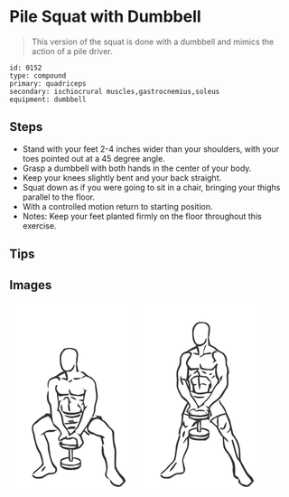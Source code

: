 # Pile Squat with Dumbbell
> This version of the squat is done with a dumbbell and mimics the action of a pile driver.

``` 
id: 0152 
type: compound 
primary: quadriceps 
secondary: ischiocrural muscles,gastrocnemius,soleus 
equipment: dumbbell 
``` 

## Steps

 - Stand with your feet 2-4 inches wider than your shoulders, with your toes pointed out at a 45 degree angle.
 - Grasp a dumbbell with both hands in the center of your body.
 - Keep your knees slightly bent and your back straight.
 - Squat down as if you were going to sit in a chair, bringing your thighs parallel to the floor.
 - With a controlled motion return to starting position.
 - Notes: Keep your feet planted firmly on the floor throughout this exercise.

## Tips


## Images

<svg width="167pt" height="250pt" viewBox="0 0 167 250" xmlns="http://www.w3.org/2000/svg">
  <g fill="#FFF">
    <path d="M0 0h167v250H0V0m72.24 62.59c-2.34 3.05-5.42 6.19-5.35 10.31-.26 6.81-.2 14.76 5.14 19.81-3.13.97-6.05 2.48-8.57 4.58-3.4 2.97-8.73 2.9-11.29 6.96-2.42 3.51-1.54 7.94-.72 11.81.37-2.93.46-5.9.89-8.82.55-2.67 3.35-3.81 5.59-4.74 2.7-1.13 7.25-1.85 7.54 2.21 1.24.3 1.86-.16 1.84-1.4.86-1.93-1.51-2.97-2.35-4.38 2.84-1.4 5.81-2.54 8.55-4.14.74 2.4 1.4 4.82 2.19 7.21-2.36-.8-4.83-.94-7.2-.17 2.97 1.1 5.94 2.18 8.91 3.27.55-4.12-.09-8.19-1.81-11.98 2.16-.25 4.64.41 6.54-.95 3.01-1.93 5.2-5.83 3.77-9.38-1.29 3.03-2.56 6.78-6.03 7.92-2.7 1.31-6.38.94-8.16-1.68-2.79-5.09-3.44-11.06-2.6-16.75 1.04-4.72 4.58-9.56 9.89-9.44 3.33.29 7.67.62 9.31 4.07 1.84 3.77.12 8.01.13 11.98-.73 4.74.36 9.45.52 14.18 1.32.05 2.63-.05 3.92-.31l-1.45-1.41c-.7-3.07-1.17-6.18-1.9-9.24 1.15-3.58 1.22-7.39 1.67-11.1.37-3.39-1.3-7.19-4.51-8.63-4.73-1.38-9.81-1.62-14.46.21m22.02 30.93c2.57.79 4.61 2.55 6.18 4.71-2.29.35-3.82 2.03-5.51 3.39-3.36-1.18-6.89-.31-10.29.17.13.27.39.82.52 1.09 5.37 2.21 10.27-1.74 15.34-2.86l.16-1.11c5.4 1.79 11.83 4.66 12.86 10.95.27 6.06 1.7 12.01 1.67 18.08-.81 5.42-3.24 10.57-3.03 16.14.14 2.79-1.19 5.32-2.46 7.7.39.67.79 1.34 1.19 2.01 1.13-3.57 3.56-6.86 3.27-10.76-.11-6.5 3.83-12.45 3.04-19-.43-5.07-1.38-10.09-2.22-15.11-.46-3.5-3.37-5.82-5.56-8.31-1.67-.76-3.34-1.52-4.95-2.42-2.45-1.36-3.96-3.97-6.52-5.17-1.1.09-3.06-.66-3.69.5m-16.32 14.01c1.93-.55 5.12-.74 5.27-3.41v-.79c-2.09.92-4.17 2.09-5.27 4.2m-16.29 3.43c-1.59 3.74-1.03 7.76 1.49 10.91-.46 5.42 1.84 10.63 1.4 16.05-.39 2.49-1.04 4.95-1.55 7.42 2.77-.91 3.19 2.1 4.16 3.82 2.3 4.45 2.31 9.57 3.5 14.33 3.06 4.92 8.52 9.08 8.21 15.43 3.02-2.1 5.92-4.44 9.41-5.74-2.69-2.74 2.31-4 3.22-6.27 1.97-4.96 4.9-9.56 5.99-14.83.68-2.48 1.04-5.07 2.03-7.45 1.28-2.35 2.95-4.47 4.15-6.87-1.13.64-2.26 1.3-3.37 1.98-.44-2.28-.96-4.54-1.59-6.77 1.18-5.58 1.51-11.36 3.92-16.61-.79.44-1.58.89-2.36 1.34-.75-1.05-1.52-2.08-2.31-3.09.42 1.51.89 3 1.4 4.48l-.76 2.67c-2.42.94-4.91 2.01-7.54 2.06-2.96-.53-5.9-1.24-8.75-2.17-1.19-1.9-1.32-4.48-3.5-5.63-.36 2.96.74 5.65 2.14 8.17 5.77.68 11.65 2.28 17.38.43-.1 1.72-.19 3.44-.26 5.17-2.19.32-4.41.46-6.55 1.02 1.73.62 3.55.88 5.32 1.37 2.27 1.66-1.07 3.64-1.83 5.36l3.09-1.5c.89 3.62.56 7.28-.91 10.7-.66-4.71-3.65-8.22-6.44-11.82l-.3 3.57c1.6 1.29 3.18 2.6 4.8 3.86l-1.95 2.55c.45.16 1.35.49 1.8.65-7.9 2.52-16.62 2.75-24.38-.43-.05-3.19-.87-6.26-1.63-9.33-2.52 5.02.22 11.92 5.68 13.5 7.32 2.33 14.92.37 21.92-2.07-1.98 6.34-4.17 12.63-6.68 18.78-2.76 3.25-5.26 6.89-8.83 9.33-1.55-1.9-3.09-3.82-4.44-5.87 3.44-.25 6.87-.88 10.33-.65l.56-2.87c-3.91-.65-8.4-1.04-11.17 2.39-1.21-2.02-2.71-3.86-3.92-5.88-1.06-3.85-1.02-7.94-2.26-11.74-1.41-2.97-3.16-5.78-4.91-8.56.96-2.53 1.59-5.16 1.66-7.87.71-1.28 1.4-2.57 2.02-3.9-.92.48-2.76 1.44-3.68 1.93-.17-2.62-.34-5.24-.47-7.86.54.33 1.61.99 2.15 1.32 3.27-.66 6.6-.97 9.92-1.36 1.15-.13 1.67-1.42 2.52-2.05-3.85-.45-7.7.26-11.55-.01-2.75-1.05-4.24-3.97-5.48-6.47.08-1.84.95-3.54 1.35-5.32-.72.1-1.44.23-2.15.4m-9.48 25.02c2.32 3.88 1.2 8.67 2.4 12.9-1.94-.18-3.88-.39-5.8-.73-2.77 3.59-7.35 4.87-10.51 8.03-2.65 2.68-6.36 4.56-7.82 8.22-1.58 3.86-.16 7.96.92 11.74.45 5.46 2.57 10.54 3.74 15.86.98 3.82 3.29 7.07 4.98 10.59 1.46 3.77 2.38 7.71 3.47 11.6-.56 1.16-.77 2.55-1.67 3.52-3.01 2.75-5.77 5.79-9.16 8.1-1.49.94-1.69 2.87-2.42 4.32 5.24-4.32 10.47-8.7 15.23-13.55-.67-5.79-1.77-11.73-4.14-17.08-4.51-6.73-6.51-14.71-7.71-22.63-.51-3.33-2.74-6.35-2.01-9.85-.15-4.04 4.49-5.09 6.76-7.57 3.49-3.81 8.32-5.8 13.13-7.36 3.86 3.16 5.24 8.09 7 12.54 3.26 3.24 7.13 6.05 9.32 10.22-.58 2.31-2.37 4.05-3.13 6.28-.55 1.54.53 2.98.98 4.39.68-.48 2.05-1.43 2.73-1.9l-.69 3.21-2.13-.36c.49 2.63 1.14 5.48 3.26 7.31 2.73 2.17 6.32 2.54 9.66 2.84-.11 3.2-.07 6.4.03 9.61-3.77.58-7.88 1.14-10.86 3.75-.47 2.93-.71 6.09.26 8.94 4.05 4.4 10.61 4.85 16.23 4.41l-.27-.8 1.03.87-.1.21c3-.57 6.21-1.12 8.64-3.11 2.55-1.6 1.59-5 1.82-7.52.29-5.55-7.02-6.1-11.1-6.24.14-3.28.11-6.57-.03-9.85 3.36-.59 6.8-1.21 9.83-2.85 2.33-1.58 3.34-4.39 5.14-6.46-1.13-3.22-2.29-6.43-3.54-9.6 1.11-1.94 2.16-3.92 3.24-5.88 2.03 2.03 3.94 4.25 6.53 5.61.39-.56 1.16-1.7 1.55-2.26-3.06-.51-4.83-3.16-7.18-4.86.9-1.44 1.79-2.87 2.67-4.32.47 2.31 1.04 4.59 1.6 6.88 1.03.57 2.06 1.13 3.08 1.73 1.5 1.8 4.15.72 5.84 2.22 2.33 1.62 5.17 2.13 7.89 2.72 1.14 3.23 2.12 6.54 2.54 9.95.77-.09 1.53-.22 2.29-.38-.26-2.72-1.04-5.34-1.92-7.91.74-.14 2.21-.43 2.95-.57-2.97-4.86-9.43-2.91-13.56-6.06-2.94-2.15-8.14-2.35-8.55-6.82.61-3.82 3.07-7.09 5.68-9.83 1.86-2.25 5.06-2.09 7.64-2.76 2.34 1.45 4.82 2.67 7.01 4.34 2.74 2.39 4.38 5.79 7.31 8 2.28 1.73 4.42 4.08 4.36 7.14.36 7.43.62 14.87 2.94 22.01.23 7.95-.56 16.01.06 23.98 1.11 2.88 3.02 5.36 4.55 8.02 2.01 3.61 5.81 6.01 7 10.11-1.54 1.67-3.33 3.1-5.05 4.58-2.17-.3-4.46-.39-6.39-1.53-2.69-1.18-3.86-4.07-5.99-5.91-1.56-1.7-3.68-3.03-4.65-5.17-.17-3.76 1.1-7.37 1.45-11.08-.13-3.39-.97-6.73-1.61-10.05-.61-3.14-3.25-5.55-3.35-8.81-.26-3.86-.3-7.97-2.54-11.31-.37 5.78-1.41 12.1 1.65 17.38 2.52 4.19 3.64 9.06 3.85 13.91.19 3.1-1.45 5.93-1.59 9 .41 3.32 3.6 4.97 6.36 6.11.24 6.74 8.08 11.5 14.25 9.27 2.77-1.95 4.87-4.67 6.96-7.3-.99-2.11-1.71-4.48-3.57-6.02-4.03-3.6-7.34-8.11-9.26-13.16-.42-6.98.36-13.97.18-20.95-.04-4.82-2.17-9.29-2.52-14.07-.39-3.46.04-6.94-.26-10.39-.83-4.18-5.34-5.84-7.41-9.23-2.05-3.19-4.59-6.13-8.1-7.75-.48-1.41-.97-2.82-1.48-4.22-2.77-.55-5.57-1-8.37-1.41.73.55 2.19 1.64 2.92 2.19-2 .27-3.99.65-5.92 1.24-.64-.24-1.27-.48-1.9-.71-4.23 7.99-9.54 15.35-14.9 22.61-1.54-.65-3.09-1.29-4.66-1.87 4.43 2.99 5.53 8.31 7.66 12.86-1.64 2.08-3.13 4.32-5.05 6.16-.84-3.81-1.02-7.73-2.11-11.49-2.13-.92-4.33-2.37-6.77-1.84-2.31.46-4.62.94-6.97 1.17.18-.74.53-2.2.7-2.94-3.53 1.63-7.08 3.26-10.28 5.49-.95-3.3 1.77-5.49 3.39-7.93-1.75-5.98-6.3-10.35-11.05-14.06-2.75-7.97-2.2-16.46-3.29-24.69-.85-2.07-2.26-3.87-3.05-5.96-.75-4.51-.08-9.12-.73-13.64-2.54 5.75-3.03 12.99.46 18.46m18.88-4.69c1.71-1.08 3.22-2.43 4.68-3.83.67.5 1.33 1 1.99 1.5.27 2.28.99 4.6.27 6.87-.86 3.18.16 6.4.72 9.53l2.26.24c-.69-3.63-1.31-7.28-1.6-10.97.72-.02 2.17-.06 2.89-.09-2.7-2.3-2.01-6.64-5.07-8.47-3.24-.87-5.52 2.46-6.14 5.22m9.38-5.03c2.87 1.62 5.35 4.49 8.96 4.01-2.42-2.46-5.32-4.49-8.96-4.01m4.65 25.67c-4.31.8-8.45-1.1-12.72-1.24 3.3 2.36 7.5 3.66 11.49 3.81 3.69-1.2 10.43.19 10.68-5.34-3.14.97-6.15 2.49-9.45 2.77m-.52 4.69c-2.65 1.05-5.45 1.63-8.23 2.23 1.18.3 2.37.58 3.56.86.01.24.02.72.03.96-2.23.2-4.48.21-6.69.54-.03.28-.1.83-.13 1.11 3.93 1.16 7.94-.28 11.92-.31 2.46.06 4.85-.81 6.48-2.71-2.15-.03-4.28.14-6.41.35.29-.39.87-1.17 1.15-1.57l-2.18.17c.13-.4.38-1.22.5-1.63m-33.78 14.12c-3.93 1.47-7.11 4.38-10.39 6.92 1.69-.54 3.35-1.15 5.02-1.74 1.52 4.5 3.95 8.66 5.19 13.26.46 3.6.04 7.32 1.21 10.83 2.19 7.65 2.79 16.53 9.19 22.12-.09 1.22-.24 2.44-.44 3.65-2.96 2.44-7.13.67-10.37 2.38-3.1 1.23-5.58 3.87-8.98 4.33-1.99.39-4.03.2-6.04.24-1.51-1.38-3.21-2.48-5.32-2.65 1.45 5.34 7.59 5.3 12 4.75 3.79-.46 6.21-3.87 9.72-5.01 3.03-.79 6.5-.02 9.2-1.95 3.31-2.17 3.27-7.44.23-9.84-6-6.45-6.6-15.69-7.83-23.97.32-7.06-3.9-12.99-6.24-19.36 3.3-2.43 7.44-1.31 11.21-1.76 1.98-.53 3.7-1.7 5.48-2.66-4.27.28-8.62-.35-12.84.46m-8.52 54.96c3.4-.72 4.77-4.49 6.6-7.04-3.37.8-5.82 3.75-6.6 7.04z"/>
    <path d="M82.29 158.9c2.98-1.55.07 3.36 0 0zM73.82 182.5c3.46 1.28 7.18.76 10.33-1.05 1.26.53 2.54 1.03 3.72 1.74 1.11 1.89.8 4.22 1.14 6.31-6.33.49-12.84.8-18.91-1.39.11-.42.33-1.28.44-1.71l-1.83.01c.78-2.32 3.03-3.16 5.11-3.91zM68.54 190.55c6.58-.39 12.97 2.3 19.61 1.24.04 2.29-2.74 1.93-4.22 2.46-4.4.24-8.87-.65-13.11-1.82l-2.28-1.88zM80.35 196.02l2.03.28c.42 4.52.75 9.09.4 13.63-.37.55-1.12 1.64-1.5 2.19-1.17-5.29-.51-10.74-.93-16.1z"/>
    <path d="M68.87 211.31c2.86-1.72 6.07-2.73 9.34-3.34.72 1.52.41 4.15 2.58 4.38 1.04.35 2.15.07 3.17-.19.28-1.32.5-2.65.65-3.99 3.58.67 7.64 1.24 9.81 4.57-6.13 5.33-14.98 3.95-22.32 2.53-2.28.07-2.54-2.34-3.23-3.96z"/>
    <path d="M83.06 218.23c3.87-.37 7.68-1.17 11.48-1.97-2.45 3.81-7.39 3.95-11.42 4.67-4.38.09-8.77-.99-12.89-2.43-.41-.58-1.25-1.75-1.66-2.33 4.83.67 9.55 2.51 14.49 2.06z"/>
  </g>
  <g fill="#333">
    <path d="M72.24 62.59c4.65-1.83 9.73-1.59 14.46-.21 3.21 1.44 4.88 5.24 4.51 8.63-.45 3.71-.52 7.52-1.67 11.1.73 3.06 1.2 6.17 1.9 9.24l1.45 1.41c-1.29.26-2.6.36-3.92.31-.16-4.73-1.25-9.44-.52-14.18-.01-3.97 1.71-8.21-.13-11.98-1.64-3.45-5.98-3.78-9.31-4.07-5.31-.12-8.85 4.72-9.89 9.44-.84 5.69-.19 11.66 2.6 16.75 1.78 2.62 5.46 2.99 8.16 1.68 3.47-1.14 4.74-4.89 6.03-7.92 1.43 3.55-.76 7.45-3.77 9.38-1.9 1.36-4.38.7-6.54.95 1.72 3.79 2.36 7.86 1.81 11.98-2.97-1.09-5.94-2.17-8.91-3.27 2.37-.77 4.84-.63 7.2.17-.79-2.39-1.45-4.81-2.19-7.21-2.74 1.6-5.71 2.74-8.55 4.14.84 1.41 3.21 2.45 2.35 4.38.02 1.24-.6 1.7-1.84 1.4-.29-4.06-4.84-3.34-7.54-2.21-2.24.93-5.04 2.07-5.59 4.74-.43 2.92-.52 5.89-.89 8.82-.82-3.87-1.7-8.3.72-11.81 2.56-4.06 7.89-3.99 11.29-6.96 2.52-2.1 5.44-3.61 8.57-4.58-5.34-5.05-5.4-13-5.14-19.81-.07-4.12 3.01-7.26 5.35-10.31zM94.26 93.52c.63-1.16 2.59-.41 3.69-.5 2.56 1.2 4.07 3.81 6.52 5.17 1.61.9 3.28 1.66 4.95 2.42 2.19 2.49 5.1 4.81 5.56 8.31.84 5.02 1.79 10.04 2.22 15.11.79 6.55-3.15 12.5-3.04 19 .29 3.9-2.14 7.19-3.27 10.76-.4-.67-.8-1.34-1.19-2.01 1.27-2.38 2.6-4.91 2.46-7.7-.21-5.57 2.22-10.72 3.03-16.14.03-6.07-1.4-12.02-1.67-18.08-1.03-6.29-7.46-9.16-12.86-10.95l-.16 1.11c-5.07 1.12-9.97 5.07-15.34 2.86-.13-.27-.39-.82-.52-1.09 3.4-.48 6.93-1.35 10.29-.17 1.69-1.36 3.22-3.04 5.51-3.39-1.57-2.16-3.61-3.92-6.18-4.71zM77.94 107.53c1.1-2.11 3.18-3.28 5.27-4.2v.79c-.15 2.67-3.34 2.86-5.27 3.41z"/>
    <path d="M61.65 110.96c.71-.17 1.43-.3 2.15-.4-.4 1.78-1.27 3.48-1.35 5.32 1.24 2.5 2.73 5.42 5.48 6.47 3.85.27 7.7-.44 11.55.01-.85.63-1.37 1.92-2.52 2.05-3.32.39-6.65.7-9.92 1.36-.54-.33-1.61-.99-2.15-1.32.13 2.62.3 5.24.47 7.86.92-.49 2.76-1.45 3.68-1.93-.62 1.33-1.31 2.62-2.02 3.9-.07 2.71-.7 5.34-1.66 7.87 1.75 2.78 3.5 5.59 4.91 8.56 1.24 3.8 1.2 7.89 2.26 11.74 1.21 2.02 2.71 3.86 3.92 5.88 2.77-3.43 7.26-3.04 11.17-2.39l-.56 2.87c-3.46-.23-6.89.4-10.33.65 1.35 2.05 2.89 3.97 4.44 5.87 3.57-2.44 6.07-6.08 8.83-9.33 2.51-6.15 4.7-12.44 6.68-18.78-7 2.44-14.6 4.4-21.92 2.07-5.46-1.58-8.2-8.48-5.68-13.5.76 3.07 1.58 6.14 1.63 9.33 7.76 3.18 16.48 2.95 24.38.43-.45-.16-1.35-.49-1.8-.65l1.95-2.55c-1.62-1.26-3.2-2.57-4.8-3.86l.3-3.57c2.79 3.6 5.78 7.11 6.44 11.82 1.47-3.42 1.8-7.08.91-10.7l-3.09 1.5c.76-1.72 4.1-3.7 1.83-5.36-1.77-.49-3.59-.75-5.32-1.37 2.14-.56 4.36-.7 6.55-1.02.07-1.73.16-3.45.26-5.17-5.73 1.85-11.61.25-17.38-.43-1.4-2.52-2.5-5.21-2.14-8.17 2.18 1.15 2.31 3.73 3.5 5.63 2.85.93 5.79 1.64 8.75 2.17 2.63-.05 5.12-1.12 7.54-2.06l.76-2.67c-.51-1.48-.98-2.97-1.4-4.48.79 1.01 1.56 2.04 2.31 3.09.78-.45 1.57-.9 2.36-1.34-2.41 5.25-2.74 11.03-3.92 16.61.63 2.23 1.15 4.49 1.59 6.77 1.11-.68 2.24-1.34 3.37-1.98-1.2 2.4-2.87 4.52-4.15 6.87-.99 2.38-1.35 4.97-2.03 7.45-1.09 5.27-4.02 9.87-5.99 14.83-.91 2.27-5.91 3.53-3.22 6.27-3.49 1.3-6.39 3.64-9.41 5.74.31-6.35-5.15-10.51-8.21-15.43-1.19-4.76-1.2-9.88-3.5-14.33-.97-1.72-1.39-4.73-4.16-3.82.51-2.47 1.16-4.93 1.55-7.42.44-5.42-1.86-10.63-1.4-16.05-2.52-3.15-3.08-7.17-1.49-10.91z"/>
    <path d="M52.17 135.98c-3.49-5.47-3-12.71-.46-18.46.65 4.52-.02 9.13.73 13.64.79 2.09 2.2 3.89 3.05 5.96 1.09 8.23.54 16.72 3.29 24.69 4.75 3.71 9.3 8.08 11.05 14.06-1.62 2.44-4.34 4.63-3.39 7.93 3.2-2.23 6.75-3.86 10.28-5.49-.17.74-.52 2.2-.7 2.94 2.35-.23 4.66-.71 6.97-1.17 2.44-.53 4.64.92 6.77 1.84 1.09 3.76 1.27 7.68 2.11 11.49 1.92-1.84 3.41-4.08 5.05-6.16-2.13-4.55-3.23-9.87-7.66-12.86 1.57.58 3.12 1.22 4.66 1.87 5.36-7.26 10.67-14.62 14.9-22.61.63.23 1.26.47 1.9.71 1.93-.59 3.92-.97 5.92-1.24-.73-.55-2.19-1.64-2.92-2.19 2.8.41 5.6.86 8.37 1.41.51 1.4 1 2.81 1.48 4.22 3.51 1.62 6.05 4.56 8.1 7.75 2.07 3.39 6.58 5.05 7.41 9.23.3 3.45-.13 6.93.26 10.39.35 4.78 2.48 9.25 2.52 14.07.18 6.98-.6 13.97-.18 20.95 1.92 5.05 5.23 9.56 9.26 13.16 1.86 1.54 2.58 3.91 3.57 6.02-2.09 2.63-4.19 5.35-6.96 7.3-6.17 2.23-14.01-2.53-14.25-9.27-2.76-1.14-5.95-2.79-6.36-6.11.14-3.07 1.78-5.9 1.59-9-.21-4.85-1.33-9.72-3.85-13.91-3.06-5.28-2.02-11.6-1.65-17.38 2.24 3.34 2.28 7.45 2.54 11.31.1 3.26 2.74 5.67 3.35 8.81.64 3.32 1.48 6.66 1.61 10.05-.35 3.71-1.62 7.32-1.45 11.08.97 2.14 3.09 3.47 4.65 5.17 2.13 1.84 3.3 4.73 5.99 5.91 1.93 1.14 4.22 1.23 6.39 1.53 1.72-1.48 3.51-2.91 5.05-4.58-1.19-4.1-4.99-6.5-7-10.11-1.53-2.66-3.44-5.14-4.55-8.02-.62-7.97.17-16.03-.06-23.98-2.32-7.14-2.58-14.58-2.94-22.01.06-3.06-2.08-5.41-4.36-7.14-2.93-2.21-4.57-5.61-7.31-8-2.19-1.67-4.67-2.89-7.01-4.34-2.58.67-5.78.51-7.64 2.76-2.61 2.74-5.07 6.01-5.68 9.83.41 4.47 5.61 4.67 8.55 6.82 4.13 3.15 10.59 1.2 13.56 6.06-.74.14-2.21.43-2.95.57.88 2.57 1.66 5.19 1.92 7.91-.76.16-1.52.29-2.29.38-.42-3.41-1.4-6.72-2.54-9.95-2.72-.59-5.56-1.1-7.89-2.72-1.69-1.5-4.34-.42-5.84-2.22-1.02-.6-2.05-1.16-3.08-1.73-.56-2.29-1.13-4.57-1.6-6.88-.88 1.45-1.77 2.88-2.67 4.32 2.35 1.7 4.12 4.35 7.18 4.86-.39.56-1.16 1.7-1.55 2.26-2.59-1.36-4.5-3.58-6.53-5.61-1.08 1.96-2.13 3.94-3.24 5.88 1.25 3.17 2.41 6.38 3.54 9.6-1.8 2.07-2.81 4.88-5.14 6.46-3.03 1.64-6.47 2.26-9.83 2.85.14 3.28.17 6.57.03 9.85 4.08.14 11.39.69 11.1 6.24-.23 2.52.73 5.92-1.82 7.52-2.43 1.99-5.64 2.54-8.64 3.11l.1-.21-1.03-.87.27.8c-5.62.44-12.18-.01-16.23-4.41-.97-2.85-.73-6.01-.26-8.94 2.98-2.61 7.09-3.17 10.86-3.75-.1-3.21-.14-6.41-.03-9.61-3.34-.3-6.93-.67-9.66-2.84-2.12-1.83-2.77-4.68-3.26-7.31l2.13.36.69-3.21c-.68.47-2.05 1.42-2.73 1.9-.45-1.41-1.53-2.85-.98-4.39.76-2.23 2.55-3.97 3.13-6.28-2.19-4.17-6.06-6.98-9.32-10.22-1.76-4.45-3.14-9.38-7-12.54-4.81 1.56-9.64 3.55-13.13 7.36-2.27 2.48-6.91 3.53-6.76 7.57-.73 3.5 1.5 6.52 2.01 9.85 1.2 7.92 3.2 15.9 7.71 22.63 2.37 5.35 3.47 11.29 4.14 17.08-4.76 4.85-9.99 9.23-15.23 13.55.73-1.45.93-3.38 2.42-4.32 3.39-2.31 6.15-5.35 9.16-8.1.9-.97 1.11-2.36 1.67-3.52-1.09-3.89-2.01-7.83-3.47-11.6-1.69-3.52-4-6.77-4.98-10.59-1.17-5.32-3.29-10.4-3.74-15.86-1.08-3.78-2.5-7.88-.92-11.74 1.46-3.66 5.17-5.54 7.82-8.22 3.16-3.16 7.74-4.44 10.51-8.03 1.92.34 3.86.55 5.8.73-1.2-4.23-.08-9.02-2.4-12.9m21.65 46.52c-2.08.75-4.33 1.59-5.11 3.91l1.83-.01c-.11.43-.33 1.29-.44 1.71 6.07 2.19 12.58 1.88 18.91 1.39-.34-2.09-.03-4.42-1.14-6.31-1.18-.71-2.46-1.21-3.72-1.74-3.15 1.81-6.87 2.33-10.33 1.05m-5.28 8.05l2.28 1.88c4.24 1.17 8.71 2.06 13.11 1.82 1.48-.53 4.26-.17 4.22-2.46-6.64 1.06-13.03-1.63-19.61-1.24m11.81 5.47c.42 5.36-.24 10.81.93 16.1.38-.55 1.13-1.64 1.5-2.19.35-4.54.02-9.11-.4-13.63l-2.03-.28m-11.48 15.29c.69 1.62.95 4.03 3.23 3.96 7.34 1.42 16.19 2.8 22.32-2.53-2.17-3.33-6.23-3.9-9.81-4.57-.15 1.34-.37 2.67-.65 3.99-1.02.26-2.13.54-3.17.19-2.17-.23-1.86-2.86-2.58-4.38-3.27.61-6.48 1.62-9.34 3.34m14.19 6.92c-4.94.45-9.66-1.39-14.49-2.06.41.58 1.25 1.75 1.66 2.33 4.12 1.44 8.51 2.52 12.89 2.43 4.03-.72 8.97-.86 11.42-4.67-3.8.8-7.61 1.6-11.48 1.97z"/>
    <path d="M71.05 131.29c.62-2.76 2.9-6.09 6.14-5.22 3.06 1.83 2.37 6.17 5.07 8.47-.72.03-2.17.07-2.89.09.29 3.69.91 7.34 1.6 10.97l-2.26-.24c-.56-3.13-1.58-6.35-.72-9.53.72-2.27 0-4.59-.27-6.87-.66-.5-1.32-1-1.99-1.5-1.46 1.4-2.97 2.75-4.68 3.83zM80.43 126.26c3.64-.48 6.54 1.55 8.96 4.01-3.61.48-6.09-2.39-8.96-4.01zM85.08 151.93c3.3-.28 6.31-1.8 9.45-2.77-.25 5.53-6.99 4.14-10.68 5.34-3.99-.15-8.19-1.45-11.49-3.81 4.27.14 8.41 2.04 12.72 1.24zM84.56 156.62c-.12.41-.37 1.23-.5 1.63l2.18-.17c-.28.4-.86 1.18-1.15 1.57 2.13-.21 4.26-.38 6.41-.35-1.63 1.9-4.02 2.77-6.48 2.71-3.98.03-7.99 1.47-11.92.31.03-.28.1-.83.13-1.11 2.21-.33 4.46-.34 6.69-.54-.01-.24-.02-.72-.03-.96-1.19-.28-2.38-.56-3.56-.86 2.78-.6 5.58-1.18 8.23-2.23m-2.27 2.28c.07 3.36 2.98-1.55 0 0zM50.78 170.74c4.22-.81 8.57-.18 12.84-.46-1.78.96-3.5 2.13-5.48 2.66-3.77.45-7.91-.67-11.21 1.76 2.34 6.37 6.56 12.3 6.24 19.36 1.23 8.28 1.83 17.52 7.83 23.97 3.04 2.4 3.08 7.67-.23 9.84-2.7 1.93-6.17 1.16-9.2 1.95-3.51 1.14-5.93 4.55-9.72 5.01-4.41.55-10.55.59-12-4.75 2.11.17 3.81 1.27 5.32 2.65 2.01-.04 4.05.15 6.04-.24 3.4-.46 5.88-3.1 8.98-4.33 3.24-1.71 7.41.06 10.37-2.38.2-1.21.35-2.43.44-3.65-6.4-5.59-7-14.47-9.19-22.12-1.17-3.51-.75-7.23-1.21-10.83-1.24-4.6-3.67-8.76-5.19-13.26-1.67.59-3.33 1.2-5.02 1.74 3.28-2.54 6.46-5.45 10.39-6.92z"/>
    <path d="M42.26 225.7c.78-3.29 3.23-6.24 6.6-7.04-1.83 2.55-3.2 6.32-6.6 7.04z"/>
  </g>
</svg>

<svg width="167pt" height="250pt" viewBox="0 0 167 250" xmlns="http://www.w3.org/2000/svg">
  <g fill="#FFF">
    <path d="M0 0h167v250H0V0m77.76 28.54c-2.63 2.84-5.3 6.37-5.09 10.45-.15 6.62-.24 14.63 5.41 19.2-1.86 1.98-4.62 2.57-6.88 3.94-2.38 1.45-4.52 3.33-7.17 4.27-5.57 1.09-8.53 7.29-8.12 12.57.31 3.87-2.13 7.13-3.17 10.7-1.42 3.64-1.25 7.62-.81 11.43.59 5.01-1.05 10.24.87 15.08 1.34 3.23 2.92 6.38 4.66 9.42 2.06 3.58 5.9 5.45 8.7 8.35-3.64 4.87-5.15 10.75-7.88 16.07.59 4.57-.17 9.19-.57 13.74-1.97 3.83-3.46 7.89-3.31 12.28l2.52.68c-.59-4.78.98-9.24 3.35-13.29.85 1.4 1.73 2.77 2.63 4.14 1.64-.43 3.52-.68 4.02-2.66-.98-.03-2.93-.1-3.91-.13-.45-2.23-.78-4.49-1.3-6.7-.95 1.52-1.2 3.29-1.4 5.03.31-4.55-.08-9.17.97-13.64 2.13.76 4.25 1.57 6.36 2.38.03.59.08 1.76.11 2.35 3.41 1.74 7.02 3.03 10.63 4.28-3.67 1.02-5.38 4.75-6.92 7.88 3.4-.15 5.08-3.16 7.06-5.44.01 2.11.05 4.23.12 6.34-3.72.58-7.83 1.05-10.76 3.65-.77 2.31-.3 4.85-.58 7.25-3.22 2.94-5.97 6.44-6.9 10.8 1.91-2.25 3.52-4.74 5.4-7.01.57 5.05.84 10.54-1.65 15.17-2.41 4.31-4.14 9.02-4.99 13.89.33 4.89 1.9 9.65 1.85 14.6-2.12 1.35-4.57 1.79-7.05 1.73-3.63-.05-6.54 2.42-9.54 4.11-2.87 1.53-6.18 1.3-9.32 1.3-1.45-1.39-3.08-2.55-5.18-2.61 1.3 5.07 6.98 5.11 11.17 4.79 5.03-.15 7.9-5.71 13.02-5.51 3.16-.02 7.18-.59 8.6-3.88 2.32-6.08-4.03-11.99-1.17-17.97 1.55-5.1 4.72-9.51 6.17-14.64.83-4.13.41-8.38.52-12.57 6.18 5.35 14.79 3.62 22.26 3.95 1.85-1.47 4.25-2.79 4.79-5.29.28-2.57.37-5.23-.23-7.76-2.75-3-6.99-3.37-10.8-3.55.11-3.32.16-6.65.09-9.97 3.05-.41 6.07-.92 9.09-1.48.52.53 1.55 1.59 2.06 2.12.05-4.04-.05-8.08.2-12.11 1.36 2.45.79 5.02.05 7.5 1.07-1.02 2.16-2.01 3.27-2.99-1.03-3.23-2.1-6.45-3.15-9.67 2.72-3.44 5.9-6.53 9.62-8.88 4.64-3.05 8.09-7.58 10.44-12.56 1.37-2.98 4.08-5.34 4.43-8.74.58-4.27.28-8.6.04-12.89 2.52-5.29-.1-10.86-1.86-15.91.5-3.96.6-8.29-2.18-11.5-2.1-4.23-7.5-4.28-10.42-7.61-2.49-2.92-6.08-4.45-9.45-6.11-.58-3.18-1.15-6.36-1.89-9.52 1.33-3.33 1.21-6.97 1.69-10.47.51-3.44-1.21-7.2-4.29-8.86-4.63-1.35-9.88-2.14-14.23.48m32.49 108.23c2.64 3.46 5.05 7.13 6.6 11.22-6.12.76-11.88 3.49-17.03 6.78-2.36 1.24-3.37 3.71-4.39 6 .61-.17 1.83-.53 2.44-.7 2.38 3.33 6.71 5.03 8.14 9.04 1.6 4.05 4 7.76 7.01 10.9.58 5.08-.04 10.38 1.81 15.25 1.5 3.51 4.67 5.93 6.38 9.34 2.77 5.3 6 11.07 5.09 17.27-.34 3.02.45 6.02.91 8.99.64 2.9 3.62 4.12 5.97 5.35.43-.86.85-1.73 1.27-2.59-1.6-.87-3.18-1.79-4.74-2.73-.23-6.1.65-12.44-1.51-18.3-2.42-5.06-4.81-10.24-8.59-14.47-4.27-4.39-4.04-10.96-5.04-16.59 1.93 1.79 3.81 3.64 5.92 5.21-.14-3.58-3.54-5.26-5.66-7.61-3.79-3.69-5.26-8.91-8.17-13.19.35-.46.7-.91 1.05-1.36-.28-3.8-.44-7.6-.57-11.4 3.12-1.49 6.36-2.83 9.81-3.33 2.53 4.79 4.15 10.01 5.54 15.22.78 2.08-.56 4.08-1.05 6.05-1.21.87-2.4 1.75-3.54 2.7 2.87.37 4.56-1.52 5.6-3.97.39 2.34.89 4.69 1.6 6.96 5.36 5.56 8 13.14 9.33 20.61.29 3.81.03 7.64.03 11.45-3.65-8.07-4.68-17.07-7.89-25.29-1.76-1.19-1.79 1.35-1.26 2.41 1.97 6.68 3.65 13.44 5.66 20.11.69 2.36 2.48 4.1 4.04 5.91 4.29 7.61 7.42 16.11 13.59 22.5 1.14 1.37 1.92 2.99 2.81 4.53-1.77 1.51-3.52 3.05-5.29 4.57-3.25-.01-6.21-1.27-8.93-2.92-.69-1.96-1.34-3.95-2.16-5.85-1.43 1.69-1.69 3.87-.58 5.83 3.01 3.83 8.23 6.57 13.09 4.77 2.77-1.97 4.88-4.69 6.94-7.35-1-2.34-1.94-4.86-4.06-6.45-5.72-4.78-8.22-12-11.99-18.2-2.2-3.77-1.66-8.27-1.85-12.43-.07-4.71-1.13-9.35-2.62-13.79-1.5-4.23-4.41-7.72-6.64-11.56-1.73-6.2-2.87-12.57-4.58-18.77-2.09-4.56-4.3-9.06-6.08-13.75-1.72-4.75-6.29-7.76-7.6-12.72-1.83 2.02-.07 4.56 1.19 6.35m3.24 31.42c-1.3-.51-2.61-.99-3.92-1.44.08 2.48 3.01 4.1 5.08 2.66 3.23-2.22 3.34-6.6 3.22-10.12-1.76 2.81-2.69 6.04-4.38 8.9m-53.55 12.29c2.79-1.64 2.21-5.4 3.4-8.06-.31-.15-.92-.46-1.22-.61-2.5 2.22-2.68 5.59-2.18 8.67m-5.15-2.36c-1.26 5.28-3.86 10.25-4.13 15.75-.7 5.61-.85 11.46-2.92 16.78-2.68 3.59-6.51 6.18-9.05 9.92-2.36 3.68-7.74 4.69-8.33 9.55 3.8-3.45 8.2-6.29 11.35-10.41 2.89-3.62 7.11-6.32 8.79-10.8 1.84-8.14 1.9-16.66 4.73-24.57.79-2.29 1.31-4.66 1.8-7.03-.8.03-2.11-.38-2.24.81m-5.52 37.06c-2.44 3.52-5.82 6.57-7.07 10.78 4.88-2.69 7.45-8.16 10.53-12.59-1.36.13-2.77.49-3.46 1.81z"/>
    <path d="M78.15 31.09c4.49-4.71 15.15-3.3 16.08 3.94.12 3.28-.67 6.53-.73 9.82-.53 4.42.35 8.82.45 13.24 3.61 2.06 8.66 2.87 10.29 7.22 3.58 1.72 7.92 2.68 10.24 6.22 2.47 3.69 2.26 8.39 2.44 12.64 1.79 3.29 2.4 7.03 1.61 10.7-1.32 6.46 1.97 13.81-2.13 19.61-3.19 4.75-5.82 10-9.83 14.12-4.68 3.05-9.06 6.63-12.33 11.22-1.42-.59-2.85-1.17-4.3-1.69 1.78 1.68 3.73 3.24 4.64 5.6-.79-.03-2.36-.11-3.15-.14.94 1.2 1.87 2.41 2.8 3.63-2.81 3.13-7.1 3.22-10.94 3.91-4.39-.48-8.93-.41-13.1-2.05.4-.51 1.2-1.53 1.6-2.03l-2.92.76c.15-3 3.08-3.55 5.31-4.5 1.36 1.22 2.73 3 4.83 2.47 3.82-.58 7.65-.51 11.47.1-3.92-3.96-9.42-1.97-14.14-1.15.26-.61.78-1.82 1.04-2.42-1.43-.04-2.87-.13-4.29-.25-2.52 1.05-4.48 2.95-6.25 4.98-.34-3.19 2.01-5.32 3.75-7.61-1.17-5.07-4.58-9.28-8.71-12.31-3.72-2.63-4.96-7.18-6.99-11.02-1.84-3.09-.62-6.77-.71-10.13.44-4.34-1.16-8.65-.18-12.96.69-2.94 2.25-5.57 3.43-8.32 1.53-4.18-.64-9.18 2.29-12.93 1.72-3.17 5.58-3.56 8.81-3.54.54.91 1.11 1.81 1.65 2.73-2.57 2.08-4.18 5.08-5.46 8.07-1.31 2.98.51 5.95 1.6 8.67-.93 5.28-.03 10.87-2.31 15.87-.5-.48-1.02-.96-1.53-1.44-.94.02-2.81.04-3.74.05-.41-1.43-.81-2.86-1.26-4.28-1.6 4.09-.86 8.61 1.66 12.16.21 1.19 2.71.26 1.67-.81-.61-1.82-1.45-3.57-2.2-5.34 1.73-.06 3.46.25 4.69 1.55 1.15 3.75 2.25 7.55 4.09 11.03 1.88 3.4 1.93 7.56 4.34 10.69 2.86 3.86 5.91 7.65 7.91 12.06-.09.77-.26 2.3-.34 3.06 3.06-1.81 5.84-4.12 9.21-5.37-1.02-2.86 2.09-4.02 3.65-5.74 7.17-6.68 8.73-17.42 16.64-23.43-.03-1.6-.02-3.19 0-4.78-3.43-5.31-4.64-12.04-2.92-18.15.12-1.02 1.25-2.6-.42-2.88-2.33 1.84-3.61 4.66-5.9 6.53-4.56 2.21-9.29.09-13.89-.69-.88-2-1.63-4.05-2.72-5.95-1.26 2.76-.38 5.7 1.45 7.94 5.18 1.04 10.46 1.76 15.74 1.21 1.1-1.28 2.2-2.55 3.26-3.85-.58 3.81-.88 7.72.51 11.43-.67-.17-2.03-.5-2.7-.67-1.32 1.65-2.71 3.24-4 4.9 1.76-.99 3.48-2.06 5.2-3.15l-1.49-.88c1.38.08 2.76.17 4.14.26l-1.53.08c.99 1.87 2.09 3.7 3.2 5.5-.56 1.33-1.08 2.68-1.57 4.04-2.58 2.77-4.51 6.02-6.13 9.42-.65 1.53-2.69 1.41-3.97 2.1.06-2.93 1.58-5.36 3.49-7.45-.2-2.23-.53-4.44-.87-6.65-2.22-2.07-3.36-5.12-5.8-6.92-2.87-.72-5.95-.29-8.75-1.35-.74-1.65-.53-3.73-1.99-5-2.02-1.49.48-3.38 1.06-4.93-3.74.07-7.47.3-11.21.39-1.94-1.81-3.75-3.86-4.7-6.37.89-5.19 6.22-8.49 5.9-14.03-.96-.42-2.89-1.27-3.85-1.69 3.34-1.38 6.71-2.69 9.89-4.42.65 2.42 1.26 4.85 2.19 7.18-2.36-1.1-4.92-.98-7.41-.51 2.81 1.17 5.68 2.15 8.57 3.09.86-4.19.11-8.34-1.5-12.24 6.16.97 13.28-4.85 10.98-11.33-1.1 2.75-1.83 6.03-4.62 7.61-2.79 1.64-7.01 1.89-9.07-1.01-3.57-7.21-4.64-16.86.78-23.44m8.88 38.77c-1.74 1.23-3.61 2.29-5.16 3.77 3.77.65 5.44-3.79 9.01-3.55 2.63-.18 5.26-.47 7.88-.87-.39 3.2.63 6.17 3.01 8.34-.85 1.48-1.54 3.04-1.91 4.71 1.53-1.33 2.73-3.39 5.06-3.15-1.71-3.16-4.89-6.2-3.55-10.14.4-1.79 2.77-.94 3.9-1.69-1.96-3.93-5.2-.55-6.7 1.69l-1.76-1.56c-2.88.37-5.74 1.04-8.62 1.35-.56-4.32 2.38-8.13 3.35-12.22-4.1 3.15-3.58 8.8-4.51 13.32m-2.15 21.92c1.68 2.36 4.08 4.66 7.2 3.51-2.16-1.61-4.37-3.41-7.2-3.51m10.23 3.86c.14.5.43 1.51.58 2.01 1.58-.41 3.08-1.1 4.23-2.3-1.6.07-3.21.17-4.81.29m14.56 5.38c-.08 1.87-.07 3.73 0 5.6 2.1-2.59 2.8-5.92 3.2-9.14-1.12 1.11-2.61 2.03-3.2 3.54m-19.26 46.13c-.1 3.38 3.01-1.43 0 0z"/>
    <path d="M68.19 90.11c.77.43 1.54.88 2.31 1.32 2.82-.55 5.67-1.01 8.53-1.28-.47.58-1.41 1.75-1.87 2.34-1.3.96-2.43 2.13-3.38 3.44 2.27.06 3.8-1.61 5.37-2.99.87 1.62 1.48 3.36 2.01 5.12-4.7-.92-8.13 2.27-11.07 5.37.25 2.53.99 4.97 2.39 7.1.87 2.65.51 5.55.79 8.31-.7-.07-2.09-.2-2.79-.26-.02-5.34-.97-10.64-2.7-15.69 1.13-2.57 3.11-4.63 4.37-7.12-1.71.67-2.96 2.01-4.09 3.4.42-3.01.32-6.04.13-9.06z"/>
    <path d="M71.97 103.34c2.4-1.92 5.14-3.24 8.23-3.58-.43 6 .82 12.02 2.14 17.84.61-2.22.96-4.5.96-6.79 2.64-2.56 5.9.16 8.92.32-1.88-2.43-5.26-3.85-7.95-1.7-.39-.14-1.17-.44-1.55-.58-.37-3.04-.54-6.1-.62-9.15 2.79.76 5.68.64 8.54.89 2.05 2.53 4.2 5.01 6.89 6.9-1.05.86-2.08 1.74-3.1 2.64.58 3.28-1.5 6.21-1.5 9.47-5.22.4-10.62 2.52-15.73.32-.94-2.58-1.77-5.2-2.15-7.93 1.23-.82 2.44-1.66 3.62-2.55-1.51-.08-3.02-.19-4.53-.32-.81-1.89-1.38-3.88-2.17-5.78zM64.95 103.6c1.68 2.66 2.85 5.66 3.04 8.83-1.44-2.76-3.11-5.62-3.04-8.83z"/>
    <path d="M70 119.3c3.93 1.46 7.76 3.41 11.96 3.96 5.24-.09 10.23-2.33 15.54-1.66-2.11 3.17-3.93 6.64-6.94 9.07-3.12 2.53-5.25 6.08-8.69 8.24-3.35-3.53-4.55-8.44-7.84-12.01-1.94-2.18-3.05-4.9-4.03-7.6m11.99 8.79c2.57-.11 5.73.09 7.4-2.3-5.35.56-10.73.43-15.87-1.33 1.68 2.98 5.41 3.38 8.47 3.63zM61.78 148.28c1.81-4.1 3.37-8.32 5.4-12.32l1.69 2.81c-1.7 2.3-3.45 4.6-4.36 7.34 1.08.89 2.19 1.75 3.31 2.59l.11 1.2c-2.07-.49-4.09-1.1-6.15-1.62zM84.06 153.23c3.57-.29 7.36-.37 10.34-2.63-1.34 2.26-3.57 4.18-6.31 4.29-5.3.46-10.75.51-15.95-.81-1.52-.16-2.25-1.62-3.23-2.58.42-.03 1.24-.07 1.65-.1l-.22 1.14c4.62-.81 9.1 1.13 13.72.69zM98.48 158.7c1.53-2.77 4.48-4.06 7.22-5.33.29 3.22-1.61 6.92.8 9.66l-1.58 1.58c-2.26-1.85-4.38-3.85-6.44-5.91zM81.91 158.48c1.16 4.82 1.72 10.12.08 14.88-2.16-4.53-2-10.28-.08-14.88z"/>
    <path d="M69.08 172.78c2.29-2.79 6.22-3.08 9.52-3.77l.2 3.48c1.68.59 3.43 1.43 5.22.7.23-1.31.4-2.63.51-3.96 3.6.44 7.26 1.3 9.94 3.9-2.36 3.94-7.38 4.11-11.46 4.44-3.97-.06-8.07-.2-11.81-1.65-1.41-.53-2.11-1.57-2.12-3.14z"/>
    <path d="M79.94 181.8c-3.91-.64-8.73-.82-11.22-4.41 1.01.58 2.01 1.17 3.03 1.75 1.69-.32 3.44-.66 5.15-.17 5.82 1.29 12.3 1.45 17.6-1.65-3.24 4.52-9.47 5.01-14.56 4.48z"/>
  </g>
  <g fill="#333">
    <path d="M77.76 28.54c4.35-2.62 9.6-1.83 14.23-.48 3.08 1.66 4.8 5.42 4.29 8.86-.48 3.5-.36 7.14-1.69 10.47.74 3.16 1.31 6.34 1.89 9.52 3.37 1.66 6.96 3.19 9.45 6.11 2.92 3.33 8.32 3.38 10.42 7.61 2.78 3.21 2.68 7.54 2.18 11.5 1.76 5.05 4.38 10.62 1.86 15.91.24 4.29.54 8.62-.04 12.89-.35 3.4-3.06 5.76-4.43 8.74-2.35 4.98-5.8 9.51-10.44 12.56-3.72 2.35-6.9 5.44-9.62 8.88 1.05 3.22 2.12 6.44 3.15 9.67-1.11.98-2.2 1.97-3.27 2.99.74-2.48 1.31-5.05-.05-7.5-.25 4.03-.15 8.07-.2 12.11-.51-.53-1.54-1.59-2.06-2.12-3.02.56-6.04 1.07-9.09 1.48.07 3.32.02 6.65-.09 9.97 3.81.18 8.05.55 10.8 3.55.6 2.53.51 5.19.23 7.76-.54 2.5-2.94 3.82-4.79 5.29-7.47-.33-16.08 1.4-22.26-3.95-.11 4.19.31 8.44-.52 12.57-1.45 5.13-4.62 9.54-6.17 14.64-2.86 5.98 3.49 11.89 1.17 17.97-1.42 3.29-5.44 3.86-8.6 3.88-5.12-.2-7.99 5.36-13.02 5.51-4.19.32-9.87.28-11.17-4.79 2.1.06 3.73 1.22 5.18 2.61 3.14 0 6.45.23 9.32-1.3 3-1.69 5.91-4.16 9.54-4.11 2.48.06 4.93-.38 7.05-1.73.05-4.95-1.52-9.71-1.85-14.6.85-4.87 2.58-9.58 4.99-13.89 2.49-4.63 2.22-10.12 1.65-15.17-1.88 2.27-3.49 4.76-5.4 7.01.93-4.36 3.68-7.86 6.9-10.8.28-2.4-.19-4.94.58-7.25 2.93-2.6 7.04-3.07 10.76-3.65-.07-2.11-.11-4.23-.12-6.34-1.98 2.28-3.66 5.29-7.06 5.44 1.54-3.13 3.25-6.86 6.92-7.88-3.61-1.25-7.22-2.54-10.63-4.28-.03-.59-.08-1.76-.11-2.35-2.11-.81-4.23-1.62-6.36-2.38-1.05 4.47-.66 9.09-.97 13.64.2-1.74.45-3.51 1.4-5.03.52 2.21.85 4.47 1.3 6.7.98.03 2.93.1 3.91.13-.5 1.98-2.38 2.23-4.02 2.66-.9-1.37-1.78-2.74-2.63-4.14-2.37 4.05-3.94 8.51-3.35 13.29l-2.52-.68c-.15-4.39 1.34-8.45 3.31-12.28.4-4.55 1.16-9.17.57-13.74 2.73-5.32 4.24-11.2 7.88-16.07-2.8-2.9-6.64-4.77-8.7-8.35-1.74-3.04-3.32-6.19-4.66-9.42-1.92-4.84-.28-10.07-.87-15.08-.44-3.81-.61-7.79.81-11.43 1.04-3.57 3.48-6.83 3.17-10.7-.41-5.28 2.55-11.48 8.12-12.57 2.65-.94 4.79-2.82 7.17-4.27 2.26-1.37 5.02-1.96 6.88-3.94-5.65-4.57-5.56-12.58-5.41-19.2-.21-4.08 2.46-7.61 5.09-10.45m.39 2.55c-5.42 6.58-4.35 16.23-.78 23.44 2.06 2.9 6.28 2.65 9.07 1.01 2.79-1.58 3.52-4.86 4.62-7.61 2.3 6.48-4.82 12.3-10.98 11.33 1.61 3.9 2.36 8.05 1.5 12.24-2.89-.94-5.76-1.92-8.57-3.09 2.49-.47 5.05-.59 7.41.51-.93-2.33-1.54-4.76-2.19-7.18-3.18 1.73-6.55 3.04-9.89 4.42.96.42 2.89 1.27 3.85 1.69.32 5.54-5.01 8.84-5.9 14.03.95 2.51 2.76 4.56 4.7 6.37 3.74-.09 7.47-.32 11.21-.39-.58 1.55-3.08 3.44-1.06 4.93 1.46 1.27 1.25 3.35 1.99 5 2.8 1.06 5.88.63 8.75 1.35 2.44 1.8 3.58 4.85 5.8 6.92.34 2.21.67 4.42.87 6.65-1.91 2.09-3.43 4.52-3.49 7.45 1.28-.69 3.32-.57 3.97-2.1 1.62-3.4 3.55-6.65 6.13-9.42.49-1.36 1.01-2.71 1.57-4.04-1.11-1.8-2.21-3.63-3.2-5.5l1.53-.08c-1.38-.09-2.76-.18-4.14-.26l1.49.88c-1.72 1.09-3.44 2.16-5.2 3.15 1.29-1.66 2.68-3.25 4-4.9.67.17 2.03.5 2.7.67-1.39-3.71-1.09-7.62-.51-11.43-1.06 1.3-2.16 2.57-3.26 3.85-5.28.55-10.56-.17-15.74-1.21-1.83-2.24-2.71-5.18-1.45-7.94 1.09 1.9 1.84 3.95 2.72 5.95 4.6.78 9.33 2.9 13.89.69 2.29-1.87 3.57-4.69 5.9-6.53 1.67.28.54 1.86.42 2.88-1.72 6.11-.51 12.84 2.92 18.15-.02 1.59-.03 3.18 0 4.78-7.91 6.01-9.47 16.75-16.64 23.43-1.56 1.72-4.67 2.88-3.65 5.74-3.37 1.25-6.15 3.56-9.21 5.37.08-.76.25-2.29.34-3.06-2-4.41-5.05-8.2-7.91-12.06-2.41-3.13-2.46-7.29-4.34-10.69-1.84-3.48-2.94-7.28-4.09-11.03-1.23-1.3-2.96-1.61-4.69-1.55.75 1.77 1.59 3.52 2.2 5.34 1.04 1.07-1.46 2-1.67.81-2.52-3.55-3.26-8.07-1.66-12.16.45 1.42.85 2.85 1.26 4.28.93-.01 2.8-.03 3.74-.05.51.48 1.03.96 1.53 1.44 2.28-5 1.38-10.59 2.31-15.87-1.09-2.72-2.91-5.69-1.6-8.67 1.28-2.99 2.89-5.99 5.46-8.07-.54-.92-1.11-1.82-1.65-2.73-3.23-.02-7.09.37-8.81 3.54-2.93 3.75-.76 8.75-2.29 12.93-1.18 2.75-2.74 5.38-3.43 8.32-.98 4.31.62 8.62.18 12.96.09 3.36-1.13 7.04.71 10.13 2.03 3.84 3.27 8.39 6.99 11.02 4.13 3.03 7.54 7.24 8.71 12.31-1.74 2.29-4.09 4.42-3.75 7.61 1.77-2.03 3.73-3.93 6.25-4.98 1.42.12 2.86.21 4.29.25-.26.6-.78 1.81-1.04 2.42 4.72-.82 10.22-2.81 14.14 1.15-3.82-.61-7.65-.68-11.47-.1-2.1.53-3.47-1.25-4.83-2.47-2.23.95-5.16 1.5-5.31 4.5l2.92-.76c-.4.5-1.2 1.52-1.6 2.03 4.17 1.64 8.71 1.57 13.1 2.05 3.84-.69 8.13-.78 10.94-3.91-.93-1.22-1.86-2.43-2.8-3.63.79.03 2.36.11 3.15.14-.91-2.36-2.86-3.92-4.64-5.6 1.45.52 2.88 1.1 4.3 1.69 3.27-4.59 7.65-8.17 12.33-11.22 4.01-4.12 6.64-9.37 9.83-14.12 4.1-5.8.81-13.15 2.13-19.61.79-3.67.18-7.41-1.61-10.7-.18-4.25.03-8.95-2.44-12.64-2.32-3.54-6.66-4.5-10.24-6.22-1.63-4.35-6.68-5.16-10.29-7.22-.1-4.42-.98-8.82-.45-13.24.06-3.29.85-6.54.73-9.82-.93-7.24-11.59-8.65-16.08-3.94m-9.96 59.02c.19 3.02.29 6.05-.13 9.06 1.13-1.39 2.38-2.73 4.09-3.4-1.26 2.49-3.24 4.55-4.37 7.12 1.73 5.05 2.68 10.35 2.7 15.69.7.06 2.09.19 2.79.26-.28-2.76.08-5.66-.79-8.31-1.4-2.13-2.14-4.57-2.39-7.1 2.94-3.1 6.37-6.29 11.07-5.37-.53-1.76-1.14-3.5-2.01-5.12-1.57 1.38-3.1 3.05-5.37 2.99.95-1.31 2.08-2.48 3.38-3.44.46-.59 1.4-1.76 1.87-2.34-2.86.27-5.71.73-8.53 1.28-.77-.44-1.54-.89-2.31-1.32m3.78 13.23c.79 1.9 1.36 3.89 2.17 5.78 1.51.13 3.02.24 4.53.32-1.18.89-2.39 1.73-3.62 2.55.38 2.73 1.21 5.35 2.15 7.93 5.11 2.2 10.51.08 15.73-.32 0-3.26 2.08-6.19 1.5-9.47 1.02-.9 2.05-1.78 3.1-2.64-2.69-1.89-4.84-4.37-6.89-6.9-2.86-.25-5.75-.13-8.54-.89.08 3.05.25 6.11.62 9.15.38.14 1.16.44 1.55.58 2.69-2.15 6.07-.73 7.95 1.7-3.02-.16-6.28-2.88-8.92-.32 0 2.29-.35 4.57-.96 6.79-1.32-5.82-2.57-11.84-2.14-17.84-3.09.34-5.83 1.66-8.23 3.58m-7.02.26c-.07 3.21 1.6 6.07 3.04 8.83-.19-3.17-1.36-6.17-3.04-8.83M70 119.3c.98 2.7 2.09 5.42 4.03 7.6 3.29 3.57 4.49 8.48 7.84 12.01 3.44-2.16 5.57-5.71 8.69-8.24 3.01-2.43 4.83-5.9 6.94-9.07-5.31-.67-10.3 1.57-15.54 1.66-4.2-.55-8.03-2.5-11.96-3.96m-8.22 28.98c2.06.52 4.08 1.13 6.15 1.62l-.11-1.2c-1.12-.84-2.23-1.7-3.31-2.59.91-2.74 2.66-5.04 4.36-7.34l-1.69-2.81c-2.03 4-3.59 8.22-5.4 12.32m22.28 4.95c-4.62.44-9.1-1.5-13.72-.69l.22-1.14c-.41.03-1.23.07-1.65.1.98.96 1.71 2.42 3.23 2.58 5.2 1.32 10.65 1.27 15.95.81 2.74-.11 4.97-2.03 6.31-4.29-2.98 2.26-6.77 2.34-10.34 2.63m-2.15 5.25c-1.92 4.6-2.08 10.35.08 14.88 1.64-4.76 1.08-10.06-.08-14.88m-12.83 14.3c.01 1.57.71 2.61 2.12 3.14 3.74 1.45 7.84 1.59 11.81 1.65 4.08-.33 9.1-.5 11.46-4.44-2.68-2.6-6.34-3.46-9.94-3.9-.11 1.33-.28 2.65-.51 3.96-1.79.73-3.54-.11-5.22-.7l-.2-3.48c-3.3.69-7.23.98-9.52 3.77m10.86 9.02c5.09.53 11.32.04 14.56-4.48-5.3 3.1-11.78 2.94-17.6 1.65-1.71-.49-3.46-.15-5.15.17-1.02-.58-2.02-1.17-3.03-1.75 2.49 3.59 7.31 3.77 11.22 4.41z"/>
    <path d="M87.03 69.86c.93-4.52.41-10.17 4.51-13.32-.97 4.09-3.91 7.9-3.35 12.22 2.88-.31 5.74-.98 8.62-1.35l1.76 1.56c1.5-2.24 4.74-5.62 6.7-1.69-1.13.75-3.5-.1-3.9 1.69-1.34 3.94 1.84 6.98 3.55 10.14-2.33-.24-3.53 1.82-5.06 3.15.37-1.67 1.06-3.23 1.91-4.71-2.38-2.17-3.4-5.14-3.01-8.34-2.62.4-5.25.69-7.88.87-3.57-.24-5.24 4.2-9.01 3.55 1.55-1.48 3.42-2.54 5.16-3.77zM84.88 91.78c2.83.1 5.04 1.9 7.2 3.51-3.12 1.15-5.52-1.15-7.2-3.51zM95.11 95.64c1.6-.12 3.21-.22 4.81-.29-1.15 1.2-2.65 1.89-4.23 2.3-.15-.5-.44-1.51-.58-2.01zM109.67 101.02c.59-1.51 2.08-2.43 3.2-3.54-.4 3.22-1.1 6.55-3.2 9.14-.07-1.87-.08-3.73 0-5.6zM81.99 128.09c-3.06-.25-6.79-.65-8.47-3.63 5.14 1.76 10.52 1.89 15.87 1.33-1.67 2.39-4.83 2.19-7.4 2.3zM110.25 136.77c-1.26-1.79-3.02-4.33-1.19-6.35 1.31 4.96 5.88 7.97 7.6 12.72 1.78 4.69 3.99 9.19 6.08 13.75 1.71 6.2 2.85 12.57 4.58 18.77 2.23 3.84 5.14 7.33 6.64 11.56 1.49 4.44 2.55 9.08 2.62 13.79.19 4.16-.35 8.66 1.85 12.43 3.77 6.2 6.27 13.42 11.99 18.2 2.12 1.59 3.06 4.11 4.06 6.45-2.06 2.66-4.17 5.38-6.94 7.35-4.86 1.8-10.08-.94-13.09-4.77-1.11-1.96-.85-4.14.58-5.83.82 1.9 1.47 3.89 2.16 5.85 2.72 1.65 5.68 2.91 8.93 2.92 1.77-1.52 3.52-3.06 5.29-4.57-.89-1.54-1.67-3.16-2.81-4.53-6.17-6.39-9.3-14.89-13.59-22.5-1.56-1.81-3.35-3.55-4.04-5.91-2.01-6.67-3.69-13.43-5.66-20.11-.53-1.06-.5-3.6 1.26-2.41 3.21 8.22 4.24 17.22 7.89 25.29 0-3.81.26-7.64-.03-11.45-1.33-7.47-3.97-15.05-9.33-20.61-.71-2.27-1.21-4.62-1.6-6.96-1.04 2.45-2.73 4.34-5.6 3.97 1.14-.95 2.33-1.83 3.54-2.7.49-1.97 1.83-3.97 1.05-6.05-1.39-5.21-3.01-10.43-5.54-15.22-3.45.5-6.69 1.84-9.81 3.33.13 3.8.29 7.6.57 11.4-.35.45-.7.9-1.05 1.36 2.91 4.28 4.38 9.5 8.17 13.19 2.12 2.35 5.52 4.03 5.66 7.61-2.11-1.57-3.99-3.42-5.92-5.21 1 5.63.77 12.2 5.04 16.59 3.78 4.23 6.17 9.41 8.59 14.47 2.16 5.86 1.28 12.2 1.51 18.3 1.56.94 3.14 1.86 4.74 2.73-.42.86-.84 1.73-1.27 2.59-2.35-1.23-5.33-2.45-5.97-5.35-.46-2.97-1.25-5.97-.91-8.99.91-6.2-2.32-11.97-5.09-17.27-1.71-3.41-4.88-5.83-6.38-9.34-1.85-4.87-1.23-10.17-1.81-15.25a33.675 33.675 0 0 1-7.01-10.9c-1.43-4.01-5.76-5.71-8.14-9.04-.61.17-1.83.53-2.44.7 1.02-2.29 2.03-4.76 4.39-6 5.15-3.29 10.91-6.02 17.03-6.78-1.55-4.09-3.96-7.76-6.6-11.22M98.48 158.7c2.06 2.06 4.18 4.06 6.44 5.91l1.58-1.58c-2.41-2.74-.51-6.44-.8-9.66-2.74 1.27-5.69 2.56-7.22 5.33zM90.41 147.15c3.01-1.43-.1 3.38 0 0z"/>
    <path d="M113.49 168.19c1.69-2.86 2.62-6.09 4.38-8.9.12 3.52.01 7.9-3.22 10.12-2.07 1.44-5-.18-5.08-2.66 1.31.45 2.62.93 3.92 1.44zM59.94 180.48c-.5-3.08-.32-6.45 2.18-8.67.3.15.91.46 1.22.61-1.19 2.66-.61 6.42-3.4 8.06zM54.79 178.12c.13-1.19 1.44-.78 2.24-.81-.49 2.37-1.01 4.74-1.8 7.03-2.83 7.91-2.89 16.43-4.73 24.57-1.68 4.48-5.9 7.18-8.79 10.8-3.15 4.12-7.55 6.96-11.35 10.41.59-4.86 5.97-5.87 8.33-9.55 2.54-3.74 6.37-6.33 9.05-9.92 2.07-5.32 2.22-11.17 2.92-16.78.27-5.5 2.87-10.47 4.13-15.75zM49.27 215.18c.69-1.32 2.1-1.68 3.46-1.81-3.08 4.43-5.65 9.9-10.53 12.59 1.25-4.21 4.63-7.26 7.07-10.78z"/>
  </g>
</svg>
